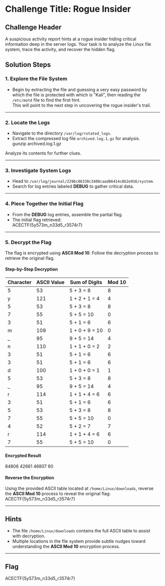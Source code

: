 # **Challenge Title: Rogue Insider**

## **Challenge Header**
A suspicious activity report hints at a rogue insider hiding critical information deep in the server logs. Your task is to analyze the Linux file system, trace the activity, and recover the hidden flag.

## **Solution Steps**

### **1. Explore the File System**
- Begin by extracting the file and guessing a very easy password by which the file is protected with which is "Kali", then reading the `/etc/motd` file to find the first hint.  
  This will point to the next step in uncovering the rogue insider's trail.

---

### **2. Locate the Logs**
- Navigate to the directory `/var/log/rotated_logs`.  
- Extract the compressed log file `archived.log.1.gz` for analysis.  
gunzip archived.log.1.gz

Analyze its contents for further clues.

---

### **3. Investigate System Logs**
- Head to `/var/log/journal/2296c86330c3408caad86414c8b2e916/system`.  
- Search for log entries labeled **DEBUG** to gather critical data.  

---

### **4. Piece Together the Initial Flag**
- From the **DEBUG** log entries, assemble the partial flag.  
- The initial flag retrieved:  
ACECTF{5y573m_n33d5_r3574r7}

---

### **5. Decrypt the Flag**
The flag is encrypted using **ASCII Mod 10**. Follow the decryption process to retrieve the original flag.

#### **Step-by-Step Decryption**
| Character | ASCII Value | Sum of Digits  | Mod 10 |
| --------- | ----------- | -------------- | ------ |
| 5         | 53          | 5 + 3 = 8      | 8      |
| y         | 121         | 1 + 2 + 1 = 4  | 4      |
| 5         | 53          | 5 + 3 = 8      | 8      |
| 7         | 55          | 5 + 5 = 10     | 0      |
| 3         | 51          | 5 + 1 = 6      | 6      |
| m         | 109         | 1 + 0 + 9 = 10 | 0      |
| _         | 95          | 9 + 5 = 14     | 4      |
| n         | 110         | 1 + 1 + 0 = 2  | 2      |
| 3         | 51          | 5 + 1 = 6      | 6      |
| 3         | 51          | 5 + 1 = 6      | 6      |
| d         | 100         | 1 + 0 + 0 = 1  | 1      |
| 5         | 53          | 5 + 3 = 8      | 8      |
| _         | 95          | 9 + 5 = 14     | 4      |
| r         | 114         | 1 + 1 + 4 = 6  | 6      |
| 3         | 51          | 5 + 1 = 6      | 6      |
| 5         | 53          | 5 + 3 = 8      | 8      |
| 7         | 55          | 5 + 5 = 10     | 0      |
| 4         | 52          | 5 + 2 = 7      | 7      |
| r         | 114         | 1 + 1 + 4 = 6  | 6      |
| 7         | 55          | 5 + 5 = 10     | 0      |

#### **Encrypted Result**
84806 42661 46807 60


#### **Reverse the Encryption**
Using the provided ASCII table located at `/home/Linux/downloads`, reverse the **ASCII Mod 10** process to reveal the original flag:
ACECTF{5y573m_n33d5_r3574r7}


---

## **Hints**
- The file `/home/Linux/downloads` contains the full ASCII table to assist with decryption.  
- Multiple locations in the file system provide subtle nudges toward understanding the **ASCII Mod 10** encryption process.

---

## **Flag**
ACECTF{5y573m_n33d5_r3574r7}
